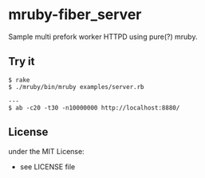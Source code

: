 # mruby-fiber_server

Sample multi prefork worker HTTPD using pure(?) mruby.

## Try it

```
$ rake
$ ./mruby/bin/mruby examples/server.rb 

---
$ ab -c20 -t30 -n10000000 http://localhost:8880/
```

## License
under the MIT License:
- see LICENSE file
